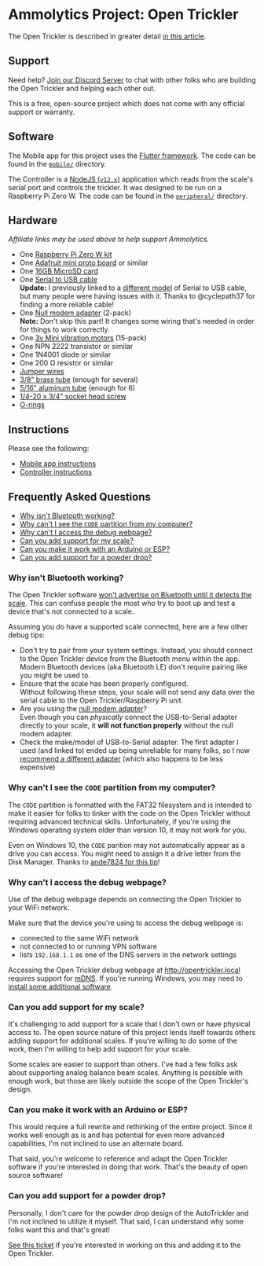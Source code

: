 # Ammolytics Project: Open Trickler

The Open Trickler is described in greater detail [in this article](https://blog.ammolytics.com/2019-04-30/diy-smart-trickler.html).

## Support

Need help? [Join our Discord Server](https://discord.gg/WqTbyK2) to chat with other folks who are building the Open Trickler and helping each other out.

This is a free, open-source project which does not come with any official support or warranty.


## Software

The Mobile app for this project uses the [Flutter framework](https://flutter.dev/). The code can be found in the [`mobile/`](https://github.com/ammolytics/projects/blob/develop/trickler/mobile/) directory.

The Controller is a [NodeJS (`v12.x`)](https://nodejs.org/docs/latest-v12.x/api/) application which reads from the scale's serial port and controls the trickler. It was designed to be run on a Raspberry Pi Zero W. The code can be found in the [`peripheral/`](https://github.com/ammolytics/projects/blob/develop/trickler/peripheral/) directory.

## Hardware

_Affiliate links may be used above to help support Ammolytics._

- One [Raspberry Pi Zero W kit](https://www.amazon.com/gp/product/B0748MPQT4/ref=as_li_qf_asin_il_tl?ie=UTF8&tag=ammolytics0f-20&creative=9325&linkCode=as2&creativeASIN=B0748MPQT4&linkId=382e0c8e4f0c17aa292c6a001346b5aa)
- One [Adafruit mini proto board](https://www.amazon.com/gp/product/B07115Z42P/ref=as_li_qf_asin_il_tl?ie=UTF8&tag=ammolytics0f-20&creative=9325&linkCode=as2&creativeASIN=B07115Z42P&linkId=9fee45aeba77c33472321e1de5bf1810) or similar
- One [16GB MicroSD card](https://www.amazon.com/gp/product/B079H6PDCK/ref=as_li_qf_asin_il_tl?ie=UTF8&tag=ammolytics0f-20&creative=9325&linkCode=as2&creativeASIN=B079H6PDCK&linkId=892c31a29914fd2abb249ccdaa0acf72)
- One [Serial to USB cable](https://www.amazon.com/gp/product/B0769FY7R7/ref=as_li_qf_asin_il_tl?ie=UTF8&tag=ammolytics0f-20&creative=9325&linkCode=as2&creativeASIN=B0769FY7R7&linkId=35f392bd7bfdae3ec7dfa542c8da93ae)  
  **Update:** I previously linked to a [different model](https://www.amazon.com/gp/product/B07GNKMHFW/ref=as_li_qf_asin_il_tl?ie=UTF8&tag=ammolytics0f-20&creative=9325&linkCode=as2&creativeASIN=B07GNKMHFW&linkId=7e56918820cec6487da2e539bb71b658) of Serial to USB cable, but many people were having issues with it. Thanks to @cyclepath37 for finding a more reliable cable!
- One [Null modem adapter](https://www.amazon.com/gp/product/B075XHWVSJ/ref=as_li_qf_asin_il_tl?ie=UTF8&tag=ammolytics0f-20&creative=9325&linkCode=as2&creativeASIN=B075XHWVSJ&linkId=7c662ec9d4021bf3c1374f86ff1b9b0d) (2-pack)  
  **Note:** Don't skip this part! It changes some wiring that's needed in order for things to work correctly.
- One [3v Mini vibration motors](https://www.amazon.com/gp/product/B073JKQ9LN/ref=as_li_qf_asin_il_tl?ie=UTF8&tag=ammolytics0f-20&creative=9325&linkCode=as2&creativeASIN=B073JKQ9LN&linkId=10aa986c321d3db502b48a232c0b5430) (15-pack)
- One NPN 2222 transistor or similar
- One 1N4001 diode or similar
- One 200 Ω resistor or similar
- [Jumper wires](https://www.amazon.com/gp/product/B00J5NSOVA/ref=as_li_qf_asin_il_tl?ie=UTF8&tag=ammolytics0f-20&creative=9325&linkCode=as2&creativeASIN=B00J5NSOVA&linkId=0a063bdee530b9d656b501b15204d212)
- [3/8" brass tube](https://www.amazon.com/gp/product/B004QAXRFU/ref=as_li_qf_asin_il_tl?ie=UTF8&tag=ammolytics0f-20&creative=9325&linkCode=as2&creativeASIN=B004QAXRFU&linkId=6fd7786f2f4a3c6649d3b899e688331a) (enough for several)
- [5/16" aluminum tube](https://www.amazon.com/gp/product/B00G6J78WW/ref=as_li_qf_asin_il_tl?ie=UTF8&tag=ammolytics0f-20&creative=9325&linkCode=as2&creativeASIN=B00G6J78WW&linkId=b20993d8facc9d75e48e0f8e36963dff) (enough for 6)
- [1/4-20 x 3/4" socket head screw](https://www.amazon.com/gp/product/B01A9ELIM0/ref=as_li_qf_asin_il_tl?ie=UTF8&tag=ammolytics0f-20&creative=9325&linkCode=as2&creativeASIN=B01A9ELIM0&linkId=e0b58b6b19e9e7281b8ee26fc0662999)
- [O-rings](https://www.amazon.com/gp/product/B07G9ZK2JV/ref=as_li_qf_asin_il_tl?ie=UTF8&tag=ammolytics0f-20&creative=9325&linkCode=as2&creativeASIN=B07G9ZK2JV&linkId=f8239414c4900ecf100b91d346f21333)


## Instructions

Please see the following:

- [Mobile app instructions](https://github.com/ammolytics/projects/blob/develop/trickler/mobile/README.md)
- [Controller instructions](https://github.com/ammolytics/projects/blob/develop/trickler/peripheral/README.md)


## Frequently Asked Questions

- [Why isn't Bluetooth working?](#why-isnt-bluetooth-working)
- [Why can't I see the `CODE` partition from my computer?](#why-cant-i-see-the-code-partition-from-my-computer)
- [Why can't I access the debug webpage?](#why-cant-i-access-the-debug-webpage)
- [Can you add support for my scale?](#can-you-add-support-for-my-scale)
- [Can you make it work with an Arduino or ESP?](#can-you-make-it-work-with-an-arduino-or-esp)
- [Can you add support for a powder drop?](#can-you-add-support-for-a-powder-drop)


### Why isn't Bluetooth working?

The Open Trickler software [won't advertise on Bluetooth until it detects the scale](https://github.com/ammolytics/projects/blob/develop/trickler/peripheral/lib/index.js#L63-L72). This can confuse people the most who try to boot up and test a device that's not connected to a scale.

Assuming you do have a supported scale connected, here are a few other debug tips:

- Don't try to pair from your system settings. Instead, you should connect to the Open Trickler device from the Bluetooth menu within the app.  
  Modern Bluetooth devices (aka Bluetooth LE) don't require pairing like you might be used to.
- Ensure that the scale has been properly configured.  
  Without following these steps, your scale will not send any data over the serial cable to the Open Trickler/Raspberry Pi unit.
- Are you using the [null modem adapter](https://www.amazon.com/gp/product/B075XHWVSJ/ref=as_li_qf_asin_il_tl?ie=UTF8&tag=ammolytics0f-20&creative=9325&linkCode=as2&creativeASIN=B075XHWVSJ&linkId=7c662ec9d4021bf3c1374f86ff1b9b0d)?  
  Even though you can _physically_ connect the USB-to-Serial adapter directly to your scale, it **will not function properly** without the null modem adapter.
- Check the make/model of USB-to-Serial adapter. The first adapter I used (and linked to) ended up being unreliable for many folks, so I now [recommend a different adapter](https://www.amazon.com/gp/product/B0769FY7R7/ref=as_li_qf_asin_il_tl?ie=UTF8&tag=ammolytics0f-20&creative=9325&linkCode=as2&creativeASIN=B0769FY7R7&linkId=35f392bd7bfdae3ec7dfa542c8da93ae) (which also happens to be less expensive)


### Why can't I see the `CODE` partition from my computer?

The `CODE` partition is formatted with the FAT32 filesystem and is intended to make it easier for folks to tinker with the code on the Open Trickler without requiring advanced technical skills. Unfortunately, if you're using the Windows operating system older than version 10, it may not work for you.

Even on Windows 10, the `CODE` parition may not automatically appear as a drive you can access. You might need to assign it a drive letter from the Disk Manager. Thanks to [ande7824 for this tip](https://github.com/ammolytics/projects/issues/42#issuecomment-673627027)!


### Why can't I access the debug webpage?

Use of the debug webpage depends on connecting the Open Trickler to your WiFi network.

Make sure that the device you're using to access the debug webpage is:
- connected to the same WiFi network
- not connected to or running VPN software
- lists `192.168.1.1` as one of the DNS servers in the network settings

Accessing the Open Trickler debug webpage at http://opentrickler.local requires support for [mDNS](https://en.wikipedia.org/wiki/Multicast_DNS). If you're running Windows, you may need to [install some additional software](https://support.apple.com/kb/dl999?locale=en_US).


### Can you add support for my scale?

It's challenging to add support for a scale that I don't own or have physical access to. The open source nature of this project lends itself towards others adding support for additional scales. If you're willing to do some of the work, then I'm willing to help add support for your scale.

Some scales are easier to support than others. I've had a few folks ask about supporting analog balance beam scales. Anything is possible with enough work, but those are likely outside the scope of the Open Trickler's design.


### Can you make it work with an Arduino or ESP?

This would require a full rewrite and rethinking of the entire project. Since it works well enough as is and has potential for even more advanced capabilities, I'm not inclined to use an alternate board.

That said, you're welcome to reference and adapt the Open Trickler software if you're interested in doing that work. That's the beauty of open source software!


### Can you add support for a powder drop?

Personally, I don't care for the powder drop design of the AutoTrickler and I'm not inclined to utilize it myself. That said, I can understand why some folks want this and that's great!

[See this ticket](https://github.com/ammolytics/projects/issues/21) if you're interested in working on this and adding it to the Open Trickler.
